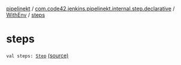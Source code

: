 [pipelinekt](../../index.md) / [com.code42.jenkins.pipelinekt.internal.step.declarative](../index.md) / [WithEnv](index.md) / [steps](./steps.md)

# steps

`val steps: `[`Step`](../../com.code42.jenkins.pipelinekt.core.step/-step/index.md) [(source)](https://github.com/code42/pipelinekt/tree/master/internal/src/main/kotlin/com/code42/jenkins/pipelinekt/internal/step/declarative/WithEnv.kt#L18)